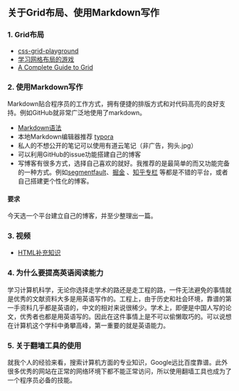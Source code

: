 ## 关于Grid布局、使用Markdown写作

### 1. Grid布局

- [css-grid-playground](https://mozilladevelopers.github.io/playground/css-grid)
- [学习网格布局的游戏](http://cssgridgarden.com/)
- [A Complete Guide to Grid](https://css-tricks.com/snippets/css/complete-guide-grid/)

### 2. 使用Markdown写作 

Markdown贴合程序员的工作方式，拥有便捷的排版方式和对代码高亮的良好支持。例如GitHub就非常广泛地使用了markdown。

- [Markdown语法](http://note.youdao.com/iyoudao/?p=2411&vendor=unsilent14)
- 本地Markdown编辑器推荐 [typora](https://share.weiyun.com/59N8koA)
- 私人的不想公开的笔记可以使用有道云笔记（非广告，狗头.jpg）
- 可以利用GitHub的issue功能搭建自己的博客
- 写博客有很多方式，选择自己喜欢的就好。我推荐的是最简单的而又功能完备的一种方式。例如[segmentfault](https://segmentfault.com/)、[掘金](https://juejin.im) 、[知乎专栏](https://zhuanlan.zhihu.com/) 等都是不错的平台，或者自己搭建更个性化的博客。

#### 要求

今天选一个平台建立自己的博客，并至少整理出一篇。

### 3. 视频

- [HTML补充知识](http://t.75team.com/video/play?id=23_92_20161229093657ca4fa18d-a623-41dd-ad9e-2843fbc2f553)

### 4. 为什么要提高英语阅读能力

学习计算机科学，无论你选择走学术的路还是走工程的路，一件无法避免的事情就是优秀的文献资料大多是用英语写作的。工程上，由于历史和社会环境，靠谱的第一手资料几乎都是英语的，中文的相对来说很稀少。学术上，即便是中国人写的论文，优秀者也都是用英语写的。因此在这件事情上是不可以偷懒取巧的。可以说想在计算机这个学科中勇攀高峰，第一重要的就是英语能力。

### 5. 关于翻墙工具的使用 

就我个人的经验来看，搜索计算机方面的专业知识，Google远比百度靠谱。此外很多优秀的网站在正常的网络环境下都不能正常访问，所以使用翻墙工具也成为了一个程序员必备的技能。